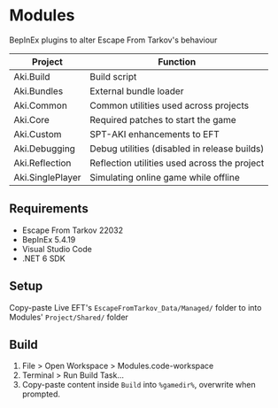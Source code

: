 # Modules

BepInEx plugins to alter Escape From Tarkov's behaviour

**Project**        | **Function**
------------------ | --------------------------------------------
Aki.Build          | Build script
Aki.Bundles        | External bundle loader
Aki.Common         | Common utilities used across projects
Aki.Core           | Required patches to start the game
Aki.Custom         | SPT-AKI enhancements to EFT
Aki.Debugging      | Debug utilities (disabled in release builds)
Aki.Reflection     | Reflection utilities used across the project
Aki.SinglePlayer   | Simulating online game while offline

## Requirements

- Escape From Tarkov 22032
- BepInEx 5.4.19
- Visual Studio Code
- .NET 6 SDK

## Setup

Copy-paste Live EFT's `EscapeFromTarkov_Data/Managed/` folder to into Modules' `Project/Shared/` folder

## Build

1. File > Open Workspace > Modules.code-workspace
2. Terminal > Run Build Task...
3. Copy-paste content inside `Build` into `%gamedir%`, overwrite when prompted.
